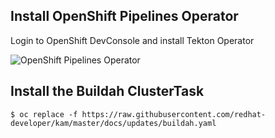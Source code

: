 ## Install OpenShift Pipelines Operator

Login to OpenShift DevConsole and install Tekton Operator

![OpenShift Pipelines Operator](img/pipelines-operator-install.gif)


## Install the Buildah ClusterTask

```shell
$ oc replace -f https://raw.githubusercontent.com/redhat-developer/kam/master/docs/updates/buildah.yaml
```

